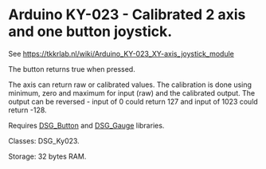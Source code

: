 # Arduino KY-023 - Calibrated 2 axis and one button joystick.

See https://tkkrlab.nl/wiki/Arduino_KY-023_XY-axis_joystick_module

The button returns true when pressed.

The axis can return raw or calibrated values. The calibration
is done using minimum, zero and maximum for input (raw) and
the calibrated output. The output can be reversed - input of
0 could return 127 and input of 1023 could return -128.

Requires [DSG_Button](https://github.com/mr700/DSG_Button.git) and [DSG_Gauge](https://github.com/mr700/DSG_Gauge.git) libraries.

Classes: DSG_Ky023.

Storage: 32 bytes RAM.
